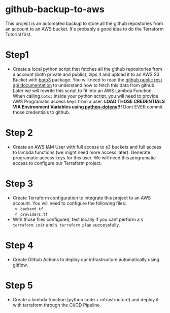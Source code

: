 # github-backup-to-aws
This project is an automated backup to store all the github repostories from an account to an AWS bucket. It's probably a good idea to do the Terraform Tutorial first.

# Step1
* Create a local python script that fetches all the github repositories from a account (both private and public), zips it and upload it to an AWS S3 Bucket with [boto3](https://boto3.amazonaws.com/v1/documentation/api/latest/index.html) package. You will need to read the [github public rest api documentation](https://docs.github.com/en/rest) to understand how to fetch this data from github. Later we will rewrite this script to fit into an AWS Lambda Function. When calling `boto3` inside your python script, you will need to provide AWS Programatic access keys from a user. **LOAD THOSE CREDENTIALS VIA Environment Variables using [python-dotenv](https://pypi.org/project/python-dotenv/)!!!** Dont EVER commit those credentials to github.

# Step 2
* Create an AWS IAM User with full access to s3 buckets and full access to lambda functions (we might need more access later). Generate programatic access keys for this user. We will need this programatic access to configure our Terraform project. 

# Step 3
* Create Terraform configuration to integrate this project to an AWS account. You will need to configure the following files:
  * `backend.tf`
  * `providers.tf`
* With those files configured, test locally if you cant perform a `$ terraform init` and `$ terraform plan` successfully.

# Step 4
* Create Github Actions to deploy our infrastructure automatically using gitflow.

# Step 5
* Create a lambda function (python code + infrastructure) and deploy it with terraform through the CI/CD Pipeline.
